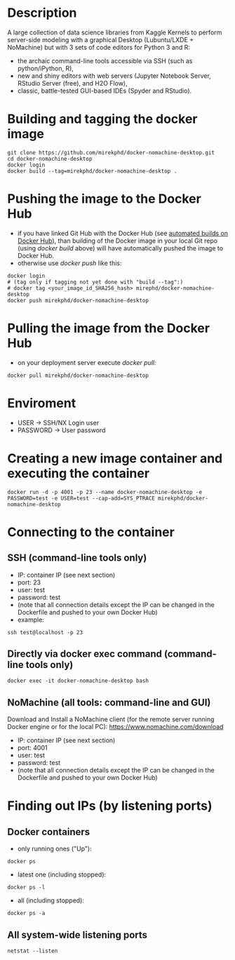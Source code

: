 # Description
A large collection of data science libraries from Kaggle Kernels to perform server-side modeling with a graphical Desktop (Lubuntu/LXDE + NoMachine) but with 3 sets of code editors for Python 3 and R: 
- the archaic command-line tools accessible via SSH (such as python/iPython, R), 
- new and shiny editors with web servers (Jupyter Notebook Server, RStudio Server (free), and H2O Flow),
- classic, battle-tested GUI-based IDEs (Spyder and RStudio).

# Building and tagging the docker image
```
git clone https://github.com/mirekphd/docker-nomachine-desktop.git
cd docker-nomachine-desktop
docker login
docker build --tag=mirekphd/docker-nomachine-desktop .
```

# Pushing the image to the Docker Hub
- if you have linked Git Hub with the Docker Hub (see [automated builds on Docker Hub](https://docs.docker.com/docker-hub/builds/)), than building of the Docker image in your local Git repo (using _docker build_ above) will have automatically pushed the image to Docker Hub.
- otherwise use _docker push_ like this:
```
docker login
# (tag only if tagging not yet done with "build --tag":)
# docker tag <your_image_id_SHA256_hash> mirephd/docker-nomachine-desktop
docker push mirekphd/docker-nomachine-desktop
```


# Pulling the image from the Docker Hub
- on your deployment server execute _docker pull:_
```
docker pull mirekphd/docker-nomachine-desktop
```

# Enviroment
- USER -> SSH/NX Login user
- PASSWORD -> User password

# Creating a new image container and executing the container
```
docker run -d -p 4001 -p 23 --name docker-nomachine-desktop -e PASSWORD=test -e USER=test --cap-add=SYS_PTRACE mirekphd/docker-nomachine-desktop
```

# Connecting to the container

## SSH (command-line tools only)
- IP: container IP (see next section)
- port: 23
- user: test 
- password: test 
- (note that all connection details except the IP can be changed in the Dockerfile and pushed to your own Docker Hub)
- example:
```
ssh test@localhost -p 23	
```

## Directly via docker exec command (command-line tools only)
```
docker exec -it docker-nomachine-desktop bash
```

## NoMachine (all tools: command-line and GUI)

Download and Install a NoMachine client (for the remote server running Docker engine or for the local PC): 
https://www.nomachine.com/download

- IP: container IP (see next section)
- port: 4001
- user: test
- password: test
- (note that all connection details except the IP can be changed in the Dockerfile and pushed to your own Docker Hub)

# Finding out IPs (by listening ports)
## Docker containers
- only running ones ("Up"):
```
docker ps
```
- latest one (including stopped):
```
docker ps -l
```
- all (including stopped):
```
docker ps -a 
```
## All system-wide listening ports
```
netstat --listen
```


